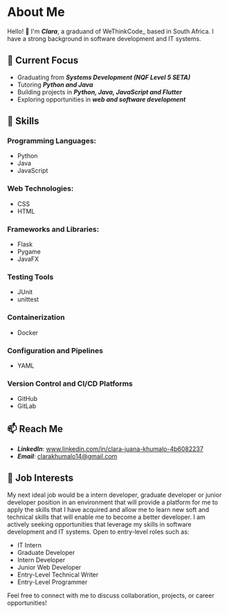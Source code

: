 # About Me
Hello! 👋 I'm **_Clara_**, a graduand of WeThinkCode_ based in South Africa. I have a strong background in software development and IT systems. 
## 🔭 Current Focus
- Graduating from **_Systems Development (NQF Level 5 SETA)_**
- Tutoring **_Python and Java_**
- Building projects in **_Python, Java, JavaScript and Flutter_**
- Exploring opportunities in **_web and software development_**
## 🌱 Skills
### Programming Languages:
- Python
- Java
- JavaScript
### Web Technologies: 
- CSS
- HTML
### Frameworks and Libraries:
- Flask
- Pygame
- JavaFX
### Testing Tools
- JUnit
- unittest
### Containerization
- Docker
### Configuration and Pipelines
- YAML
### Version Control and CI/CD Platforms
- GitHub
- GitLab

## 📫 Reach Me
- **_LinkedIn_**: www.linkedin.com/in/clara-juana-khumalo-4b6082237
- **_Email_**: clarakhumalo14@gmail.com
## 💼 Job Interests
My next ideal job would be a intern developer, graduate developer or junior developer position in an environment that will provide a platform for me to apply the skills that I have acquired and allow me to learn new soft and technical skills that will enable me to become a better developer. I am actively seeking opportunities that leverage my skills in software development and IT systems. Open to entry-level roles such as:

- IT Intern
- Graduate Developer
- Intern Developer
- Junior Web Developer
- Entry-Level Technical Writer
- Entry-Level Programmer

Feel free to connect with me to discuss collaboration, projects, or career opportunities!
